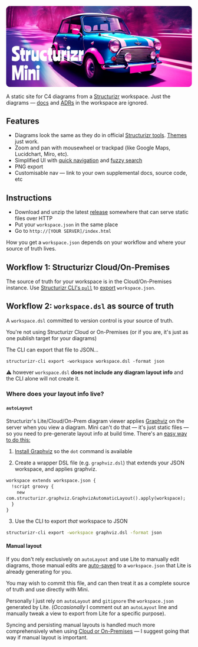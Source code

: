 <img src='./docs/banner.jpg' width='512' alt='Structurizr Mini' />

A static site for C4 diagrams from a [Structurizr](https://structurizr.com) workspace. Just the diagrams — [docs](https://docs.structurizr.com/dsl/docs) and [ADRs](https://docs.structurizr.com/dsl/adrs) in the workspace are ignored.

## Features

- Diagrams look the same as they do in official [Structurizr tools](https://structurizr.com/products). [Themes](https://structurizr.com/help/themes) just work.
- Zoom and pan with mousewheel or trackpad (like Google Maps, Lucidchart, Miro, etc).
- Simplified UI with [quick navigation](https://docs.structurizr.com/ui/quick-navigation) and [fuzzy search](https://github.com/farzher/fuzzysort)
- PNG export
- Customisable nav — link to your own supplemental docs, source code, etc

## Instructions

- Download and unzip the latest [release](https://github.com/bensmithett/structurizr-mini/releases) somewhere that can serve static files over HTTP
- Put your `workspace.json` in the same place
- Go to `http://[YOUR SERVER]/index.html`

How you get a `workspace.json` depends on your workflow and where your source of truth lives.

## Workflow 1: Structurizr Cloud/On-Premises

The source of truth for your workspace is in the Cloud/On-Premises instance. Use [Structurizr CLI's `pull`](https://docs.structurizr.com/cli/pull) to [export](https://structurizr.com/help/workspace-export-and-import) `workspace.json`.

## Workflow 2: `workspace.dsl` as source of truth

A `workspace.dsl` committed to version control is your source of truth.

You're not using Structurizr Cloud or On-Premises (or if you are, it's just as one publish target for your diagrams)

The CLI can export that file to JSON...

```
structurizr-cli export -workspace workspace.dsl -format json
```

⚠️ however `workspace.dsl` **does not include any diagram layout info** and the CLI alone will not create it.

### Where does your layout info live?

#### `autoLayout`

Structurizr's Lite/Cloud/On-Prem diagram viewer applies [Graphviz](https://graphviz.org) on the server when you view a diagram. Mini can't do that — it's just static files — so you need to pre-generate layout info at build time. There's an [easy way to do this:](https://github.com/structurizr/cli/issues/62#issuecomment-999623728)

1. [Install Graphviz](https://graphviz.org/download/) so the `dot` command is available

2. Create a wrapper DSL file (e.g. `graphviz.dsl`) that extends your JSON workspace, and applies graphviz.
```
workspace extends workspace.json {
  !script groovy {
    new com.structurizr.graphviz.GraphvizAutomaticLayout().apply(workspace);
  }
}
```

3. Use the CLI to export *that* workspace to JSON
```bash
structurizr-cli export -workspace graphviz.dsl -format json
```

#### Manual layout

If you don't rely exclusively on `autoLayout` and use Lite to manually edit diagrams, those manual edits are [auto-saved](https://docs.structurizr.com/lite/usage#auto-save) to a `workspace.json` that Lite is already generating for you.

You may wish to commit this file, and can then treat it as a complete source of truth and use directly with Mini.

Personally I just rely on `autoLayout` and `gitignore` the `workspace.json` generated by Lite. (*Occasionally* I comment out an `autoLayout` line and manually tweak a view to export from Lite for a specific purpose).

Syncing and persisting manual layouts is handled much more comprehensively when using [Cloud or On-Premises](https://structurizr.com/help/workflow) — I suggest going that way if manual layout is important.

